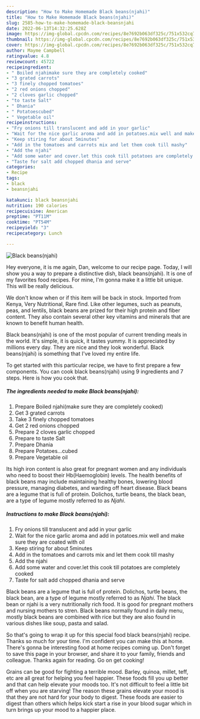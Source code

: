 ```yaml
---
description: "How to Make Homemade Black beans(njahi)"
title: "How to Make Homemade Black beans(njahi)"
slug: 2585-how-to-make-homemade-black-beansnjahi
date: 2022-06-13T14:32:25.628Z
image: https://img-global.cpcdn.com/recipes/8e7692b063df325c/751x532cq70/black-beansnjahi-recipe-main-photo.jpg
thumbnail: https://img-global.cpcdn.com/recipes/8e7692b063df325c/751x532cq70/black-beansnjahi-recipe-main-photo.jpg
cover: https://img-global.cpcdn.com/recipes/8e7692b063df325c/751x532cq70/black-beansnjahi-recipe-main-photo.jpg
author: Mayme Campbell
ratingvalue: 4.8
reviewcount: 45722
recipeingredient:
- " Boiled njahimake sure they are completely cooked"
- "3 grated carrots"
- "3 finely chopped tomatoes"
- "2 red onions chopped"
- "2 cloves garlic chopped"
- "to taste Salt"
- " Dhania"
- " Potatoescubed"
- " Vegetable oil"
recipeinstructions:
- "Fry onions till translucent and add in your garlic"
- "Wait for the nice garlic aroma and add in potatoes.mix well and make sure they are coated with oil"
- "Keep stiring for about 5minutes"
- "Add in the tomatoes and carrots mix and let them cook till mashy"
- "Add the njahi"
- "Add some water and cover.let this cook till potatoes are completely cooked"
- "Taste for salt add chopped dhania and serve"
categories:
- Recipe
tags:
- black
- beansnjahi

katakunci: black beansnjahi 
nutrition: 190 calories
recipecuisine: American
preptime: "PT11M"
cooktime: "PT54M"
recipeyield: "3"
recipecategory: Lunch

---
```



![Black beans(njahi)](https://img-global.cpcdn.com/recipes/8e7692b063df325c/751x532cq70/black-beansnjahi-recipe-main-photo.jpg)

Hey everyone, it is me again, Dan, welcome to our recipe page. Today, I will show you a way to prepare a distinctive dish, black beans(njahi). It is one of my favorites food recipes. For mine, I'm gonna make it a little bit unique. This will be really delicious.

We don&#39;t know when or if this item will be back in stock. Imported from Kenya, Very Nutritional, Rare find. Like other legumes, such as peanuts, peas, and lentils, black beans are prized for their high protein and fiber content. They also contain several other key vitamins and minerals that are known to benefit human health.

Black beans(njahi) is one of the most popular of current trending meals in the world. It's simple, it is quick, it tastes yummy. It is appreciated by millions every day. They are nice and they look wonderful. Black beans(njahi) is something that I've loved my entire life.


To get started with this particular recipe, we have to first prepare a few components. You can cook black beans(njahi) using 9 ingredients and 7 steps. Here is how you cook that.

<!--inarticleads1-->

##### The ingredients needed to make Black beans(njahi):

1. Prepare  Boiled njahi(make sure they are completely cooked)
1. Get 3 grated carrots
1. Take 3 finely chopped tomatoes
1. Get 2 red onions chopped
1. Prepare 2 cloves garlic chopped
1. Prepare to taste Salt
1. Prepare  Dhania
1. Prepare  Potatoes...cubed
1. Prepare  Vegetable oil


Its high iron content is also great for pregnant women and any individuals who need to boost their Hb(Haemoglobin) levels. The health benefits of black beans may include maintaining healthy bones, lowering blood pressure, managing diabetes, and warding off heart disease. Black beans are a legume that is full of protein. Dolichos, turtle beans, the black bean, are a type of legume mostly referred to as *Njahi*. 

<!--inarticleads2-->

##### Instructions to make Black beans(njahi):

1. Fry onions till translucent and add in your garlic
1. Wait for the nice garlic aroma and add in potatoes.mix well and make sure they are coated with oil
1. Keep stiring for about 5minutes
1. Add in the tomatoes and carrots mix and let them cook till mashy
1. Add the njahi
1. Add some water and cover.let this cook till potatoes are completely cooked
1. Taste for salt add chopped dhania and serve


Black beans are a legume that is full of protein. Dolichos, turtle beans, the black bean, are a type of legume mostly referred to as *Njahi*. The black bean or njahi is a very nutritionally rich food. It is good for pregnant mothers and nursing mothers to stren. Black beans normally found in daily menu, mostly black beans are combined with rice but they are also found in various dishes like soup, pasta and salad. 

So that's going to wrap it up for this special food black beans(njahi) recipe. Thanks so much for your time. I'm confident you can make this at home. There's gonna be interesting food at home recipes coming up. Don't forget to save this page in your browser, and share it to your family, friends and colleague. Thanks again for reading. Go on get cooking!

Grains can be good for fighting a terrible mood. Barley, quinoa, millet, teff, etc are all great for helping you feel happier. These foods fill you up better and that can help elevate your moods too. It's not difficult to feel a little bit off when you are starving! The reason these grains elevate your mood is that they are not hard for your body to digest. These foods are easier to digest than others which helps kick start a rise in your blood sugar which in turn brings up your mood to a happier place.
